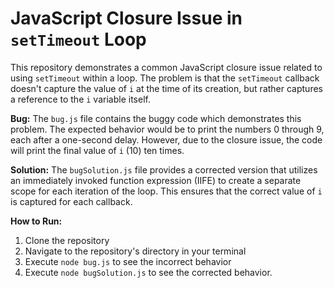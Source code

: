 # JavaScript Closure Issue in `setTimeout` Loop

This repository demonstrates a common JavaScript closure issue related to using `setTimeout` within a loop.  The problem is that the `setTimeout` callback doesn't capture the value of `i` at the time of its creation, but rather captures a reference to the `i` variable itself.

**Bug:** The `bug.js` file contains the buggy code which demonstrates this problem.  The expected behavior would be to print the numbers 0 through 9, each after a one-second delay. However, due to the closure issue, the code will print the final value of `i` (10) ten times.

**Solution:** The `bugSolution.js` file provides a corrected version that utilizes an immediately invoked function expression (IIFE) to create a separate scope for each iteration of the loop.  This ensures that the correct value of `i` is captured for each callback. 

**How to Run:**
1. Clone the repository
2. Navigate to the repository's directory in your terminal
3. Execute `node bug.js` to see the incorrect behavior
4. Execute `node bugSolution.js` to see the corrected behavior.